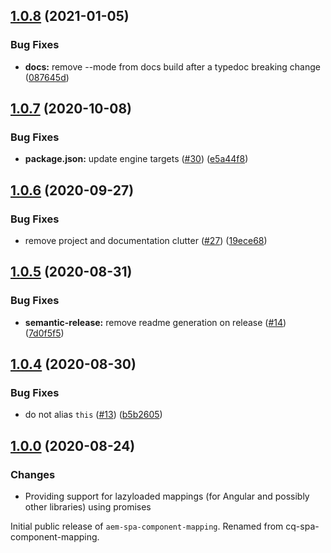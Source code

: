 ## [1.0.8](https://github.com/adobe/aem-spa-component-mapping/compare/v1.0.7...v1.0.8) (2021-01-05)


### Bug Fixes

* **docs:** remove --mode from docs build after a typedoc breaking change ([087645d](https://github.com/adobe/aem-spa-component-mapping/commit/087645df9d8cf8bf2eba9fc44838bf17719662b3))

## [1.0.7](https://github.com/adobe/aem-spa-component-mapping/compare/v1.0.6...v1.0.7) (2020-10-08)


### Bug Fixes

* **package.json:** update engine targets ([#30](https://github.com/adobe/aem-spa-component-mapping/issues/30)) ([e5a44f8](https://github.com/adobe/aem-spa-component-mapping/commit/e5a44f8fa2cac09aef00c2bfbdfddd7ab335d5cf))

## [1.0.6](https://github.com/adobe/aem-spa-component-mapping/compare/v1.0.5...v1.0.6) (2020-09-27)


### Bug Fixes

* remove project and documentation clutter ([#27](https://github.com/adobe/aem-spa-component-mapping/issues/27)) ([19ece68](https://github.com/adobe/aem-spa-component-mapping/commit/19ece684cfaa835c0c045018f643297b4d70e974))

## [1.0.5](https://github.com/adobe/aem-spa-component-mapping/compare/v1.0.4...v1.0.5) (2020-08-31)


### Bug Fixes

* **semantic-release:** remove readme generation on release ([#14](https://github.com/adobe/aem-spa-component-mapping/issues/14)) ([7d0f5f5](https://github.com/adobe/aem-spa-component-mapping/commit/7d0f5f56bfeda1a5d7258bb4f51248d4b04a8c7c))

## [1.0.4](https://github.com/adobe/aem-spa-component-mapping/compare/v1.0.3...v1.0.4) (2020-08-30)


### Bug Fixes

* do not alias `this` ([#13](https://github.com/adobe/aem-spa-component-mapping/issues/13)) ([b5b2605](https://github.com/adobe/aem-spa-component-mapping/commit/b5b260545b8fbba8eed5be6c4a5b955669d30913))

## [1.0.0](https://github.com/adobe/aem-spa-component-mapping/releases/tag/v1.0.0) (2020-08-24)


### Changes

* Providing support for lazyloaded mappings (for Angular and possibly other libraries) using promises

Initial public release of `aem-spa-component-mapping`. Renamed from cq-spa-component-mapping.
